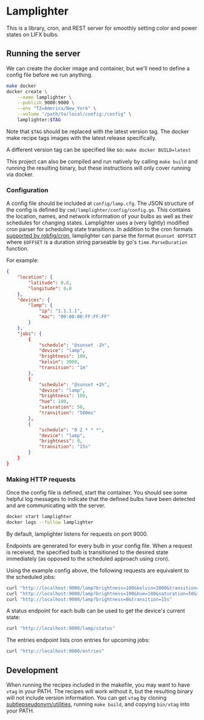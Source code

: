 # Lamplighter

This is a library, cron, and REST server for smoothly setting color and power states on LIFX bulbs. 


## Running the server

We can create the docker image and container, but we'll need to define a config file before we run anything.
```bash
make docker
docker create \
	--name lamplighter \
	--publish 9000:9000 \
	--env "TZ=America/New_York" \
	--volume "/path/to/local/config:/config" \
	lamplighter:$TAG
```
Note that `$TAG` should be replaced with the latest version tag. The docker make recipe tags images with the latest release specifically.

A different version tag can be specified like so:
`make docker BUILD=latest`

This project can also be compiled and run natively by calling `make build` and running the resulting binary, but these instructions will only cover running via docker.

### Configuration

A config file should be included at `config/lamp.cfg`. The JSON structure of the config is defined by `cmd/lamplighter/config/config.go`. This contains the location, names, and network information of your bulbs as well as their schedules for changing states. Lamplighter uses a (very lightly) modified cron parser for scheduling state transitions. In addition to the cron formats [supported by robfig/cron](https://github.com/robfig/cron/#background---cron-spec-format), lamplighter can parse the format `@sunset $OFFSET` where `$OFFSET` is a duration string parseable by go's `time.ParseDuration` function.

For example:
```json
{
	"location": {
		"latitude": 0.0,
		"longitude": 0.0
	},
	"devices": {
		"lamp": {
			"ip": "1.1.1.1",
			"mac": "00:00:00:FF:FF:FF"
		}
	},
	"jobs": {
		{
			"schedule": "@sunset -1h",
			"device": "lamp",
			"brightness": 100,
			"kelvin": 3000,
			"transition": "1m"
		},
		{
			"schedule": "@sunset +2h",
			"device": "lamp",
			"brightness": 100,
			"hue": 180,
			"saturation": 50,
			"transition": "500ms"
		},
		{
			"schedule": "0 2 * * *",
			"device": "lamp",
			"brightness": 0,
			"transition": "15s"
		}
	}
}
```

### Making HTTP requests

Once the config file is defined, start the container. You should see some helpful log messages to indicate that the defined bulbs have been detected and are communicating with the server.
```bash
docker start lamplighter
docker logs --follow lamplighter
```

By default, lamplighter listens for requests on port 9000.

Endpoints are generated for every bulb in your config file. When a request is received, the specified bulb is transitioned to the desired state immediately (as opposed to the scheduled approach using cron).

Using the example config above, the following requests are equivalent to the scheduled jobs:
```bash
curl "http://localhost:9000/lamp?brightness=100&kelvin=3000&transition=1m"
curl "http://localhost:9000/lamp?brightness=100&hue=180&saturation=50&transition=500ms"
curl "http://localhost:9000/lamp?brightness=0&transition=15s"
```

A status endpoint for each bulb can be used to get the device's current state:
```bash
curl "http://localhost:9000/lamp/status"
```

The entries endpoint lists cron entries for upcoming jobs:
```bash
curl "http://localhost:9000/entries"
```


## Development

When running the recipes included in the makefile, you may want to have `vtag` in your PATH. The recipes will work without it, but the resulting binary will not include version information. You can get `vtag` by cloning [subtlepseudonym/utilities](https://github.com/subtlepseudonym/utilities), running `make build`, and copying `bin/vtag` into your PATH.
